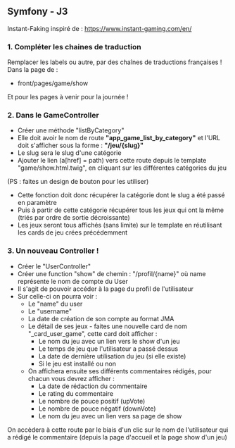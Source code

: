 
## Symfony - J3


Instant-Faking inspiré de : https://www.instant-gaming.com/en/


### 1. Compléter les chaines de traduction


Remplacer les labels ou autre, par des chaînes de traductions françaises !
Dans la page de :
- front/pages/game/show


Et pour les pages à venir pour la journée !


### 2. Dans le GameController


- Créer une méthode "listByCategory"
- Elle doit avoir le nom de route **"app_game_list_by_category"** et l'URL doit s'afficher sous la forme : **"/jeu/{slug}"**
- Le slug sera le slug d'une catégorie
- Ajouter le lien (a[href] = path) vers cette route depuis le template "game/show.html.twig", en cliquant sur les différentes catégories du jeu


(PS : faites un design de bouton pour les utiliser)


- Cette fonction doit donc récupérer la catégorie dont le slug a été passé en paramètre
- Puis à partir de cette catégorie récupérer tous les jeux qui ont la même (triés par ordre de sortie décroissante)
- Les jeux seront tous affichés (sans limite) sur le template en réutilisant les cards de jeu crées précédemment


### 3. Un nouveau Controller !


- Créer le "UserController"
- Créer une function "show" de chemin : "/profil/{name}" où name représente le nom de compte du User
- Il s'agit de pouvoir accéder à la page du profil de l'utilisateur
- Sur celle-ci on pourra voir :
  - Le "name" du user
  - Le "username"
  - La date de création de son compte au format JMA
  - Le détail de ses jeux - faites une nouvelle card de nom "_card_user_game", cette card doit afficher :
    - Le nom du jeu avec un lien vers le show d'un jeu
    - Le temps de jeu que l'utilisateur a passé dessus
    - La date de dernière utilisation du jeu (si elle existe)
    - Si le jeu est installé ou non
  - On affichera ensuite ses différents commentaires rédigés, pour chacun vous devrez afficher :
    - La date de rédaction du commentaire
    - Le rating du commentaire
    - Le nombre de pouce positif (upVote)
    - Le nombre de pouce négatif (downVote)
    - Le nom du jeu avec un lien vers sa page de show

On accèdera à cette route par le biais d'un clic sur le nom de l'utilisateur qui a rédigé le commentaire (depuis la page d'accueil et la page show d'un jeu)
